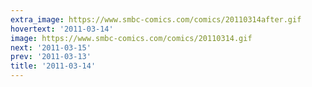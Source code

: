 ```yaml
---
extra_image: https://www.smbc-comics.com/comics/20110314after.gif
hovertext: '2011-03-14'
image: https://www.smbc-comics.com/comics/20110314.gif
next: '2011-03-15'
prev: '2011-03-13'
title: '2011-03-14'
---
```


